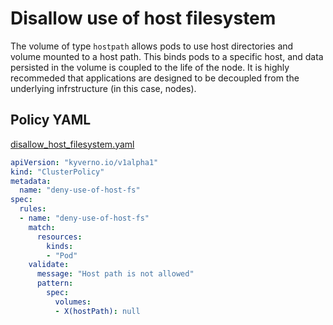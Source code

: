 # Disallow use of host filesystem

The volume of type `hostpath` allows pods to use host directories and volume mounted to a host path. This binds pods to a specific host, and data persisted in the volume is coupled to the life of the node. It is highly recommeded that applications are designed to be decoupled from the underlying infrstructure (in this case, nodes).

## Policy YAML 

[disallow_host_filesystem.yaml](best_practices/disallow_host_filesystem.yaml) 

````yaml
apiVersion: "kyverno.io/v1alpha1"
kind: "ClusterPolicy"
metadata: 
  name: "deny-use-of-host-fs"
spec: 
  rules: 
  - name: "deny-use-of-host-fs"
    match: 
      resources: 
        kinds: 
        - "Pod"
    validate: 
      message: "Host path is not allowed"
      pattern: 
        spec: 
          volumes: 
          - X(hostPath): null
````
